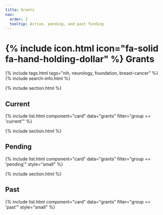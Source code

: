 ```yaml
---
title: Grants
nav:
  order: 2
  tooltip: Active, pending, and past funding
---
```


# {% include icon.html icon="fa-solid fa-hand-holding-dollar" %} Grants

{% include tags.html tags="nih, neurology, foundation, breast-cancer" %}
{% include search-info.html %}

{% include section.html %}

## Current
{% include list.html component="card" data="grants" filter="group == 'current'" %}

{% include section.html %}

## Pending
{% include list.html component="card" data="grants" filter="group == 'pending'" style="small" %}

{% include section.html %}

## Past
{% include list.html component="card" data="grants" filter="group == 'past'" style="small" %}